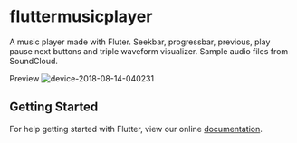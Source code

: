 # fluttermusicplayer

A music player made with Fluter.
Seekbar, progressbar, previous, play pause next buttons and triple waveform visualizer. 
Sample audio files from SoundCloud.

Preview
![device-2018-08-14-040231](https://user-images.githubusercontent.com/21109275/44069504-0ad3fbca-9f77-11e8-810b-ca2c3820f1ab.png)


## Getting Started

For help getting started with Flutter, view our online
[documentation](https://flutter.io/).
